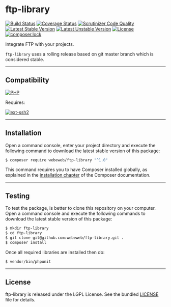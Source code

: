 ftp-library
===========

[![Build Status](https://travis-ci.org/webeweb/ftp-library.svg?branch=master)](https://travis-ci.org/webeweb/ftp-library) [![Coverage Status](https://coveralls.io/repos/github/webeweb/ftp-library/badge.svg?branch=master)](https://coveralls.io/github/webeweb/ftp-library?branch=master) [![Scrutinizer Code Quality](https://scrutinizer-ci.com/g/webeweb/ftp-library/badges/quality-score.png?b=master)](https://scrutinizer-ci.com/g/webeweb/ftp-library/?branch=master) [![Latest Stable Version](https://poser.pugx.org/webeweb/ftp-library/v/stable)](https://packagist.org/packages/webeweb/ftp-library) [![Latest Unstable Version](https://poser.pugx.org/webeweb/ftp-library/v/unstable)](https://packagist.org/packages/webeweb/ftp-library) [![License](https://poser.pugx.org/webeweb/ftp-library/license)](https://packagist.org/packages/webeweb/ftp-library) [![composer.lock](https://poser.pugx.org/webeweb/ftp-library/composerlock)](https://packagist.org/packages/webeweb/ftp-library)

Integrate FTP with your projects.

`ftp-library` uses a rolling release based on git master branch which is
considered stable.

---

## Compatibility

[![PHP](https://img.shields.io/badge/PHP-%5E5.6%7C%5E7.0-blue.svg)](http://php.net)

Requires:

[![ext-ssh2](https://img.shields.io/badge/PHP-ext--ssh2-blue.svg)](http://php.net/manual/en/book.ssh2.php)

---

## Installation

Open a command console, enter your project directory and execute the following
command to download the latest stable version of this package:

```bash
$ composer require webeweb/ftp-library "^1.0"
```

This command requires you to have Composer installed globally, as explained in
the [installation chapter](https://getcomposer.org/doc/00-intro.md) of the
Composer documentation.

---

## Testing

To test the package, is better to clone this repository on your computer.
Open a command console and execute the following commands to download the latest
stable version of this package:

```bash
$ mkdir ftp-library
$ cd ftp-library
$ git clone git@github.com:webeweb/ftp-library.git .
$ composer install
```

Once all required libraries are installed then do:

```bash
$ vendor/bin/phpunit
```

---

## License

ftp-library is released under the LGPL License. See the bundled [LICENSE](LICENSE)
file for details.
